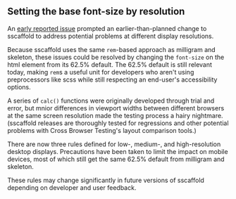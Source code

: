 ## Setting the base font-size by resolution

An [early reported issue](https://github.com/robsheldon/sscaffold-css/issues/2) prompted an earlier-than-planned change to sscaffold to address potential problems at different display resolutions.

Because sscaffold uses the same `rem`-based approach as milligram and skeleton, these issues could be resolved by changing the `font-size` on the html element from its 62.5% default. The 62.5% default is still relevant today, making `rem`s a useful unit for developers who aren't using preprocessors like scss while still respecting an end-user's accessibility options.

A series of `calc()` functions were originally developed through trial and error, but mnior differences in viewport widths between different browsers at the same screen resolution made the testing process a hairy nightmare. (sscaffold releases are thoroughly tested for regressions and other potential problems with Cross Browser Testing's layout comparison tools.)

There are now three rules defined for low-, medium-, and high-resolution desktop displays. Precautions have been taken to limit the impact on mobile devices, most of which still get the same 62.5% default from milligram and skeleton.

These rules may change significantly in future versions of sscaffold depending on developer and user feedback.
